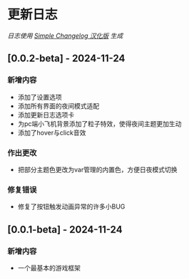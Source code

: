 # 更新日志

*日志使用 [Simple Changelog 汉化版](https://github.com/NiButCrazy/simple-changelog-Chinese) 生成*

## [0.0.2-beta] - 2024-11-24
### 新增内容
- 添加了设置选项
- 添加所有界面的夜间模式适配
- 添加更新日志选项卡
- 为pc端小飞机背景添加了粒子特效，使得夜间主题更加生动
- 添加了hover与click音效

### 作出更改
- 把部分主题色更改为var管理的内置色，方便日夜模式切换

### 修复错误
- 修复了按钮触发动画异常的许多小BUG


## [0.0.1-beta] - 2024-11-24
### 新增内容
- 一个最基本的游戏框架